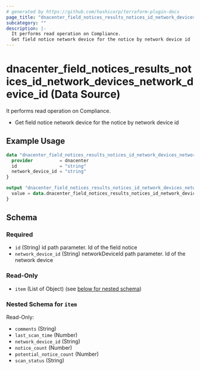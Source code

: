 ```yaml
---
# generated by https://github.com/hashicorp/terraform-plugin-docs
page_title: "dnacenter_field_notices_results_notices_id_network_devices_network_device_id Data Source - terraform-provider-dnacenter"
subcategory: ""
description: |-
  It performs read operation on Compliance.
  Get field notice network device for the notice by network device id
---
```


# dnacenter_field_notices_results_notices_id_network_devices_network_device_id (Data Source)

It performs read operation on Compliance.

- Get field notice network device for the notice by network device id

## Example Usage

```terraform
data "dnacenter_field_notices_results_notices_id_network_devices_network_device_id" "example" {
  provider          = dnacenter
  id                = "string"
  network_device_id = "string"
}

output "dnacenter_field_notices_results_notices_id_network_devices_network_device_id_example" {
  value = data.dnacenter_field_notices_results_notices_id_network_devices_network_device_id.example.item
}
```

<!-- schema generated by tfplugindocs -->
## Schema

### Required

- `id` (String) id path parameter. Id of the field notice
- `network_device_id` (String) networkDeviceId path parameter. Id of the network device

### Read-Only

- `item` (List of Object) (see [below for nested schema](#nestedatt--item))

<a id="nestedatt--item"></a>
### Nested Schema for `item`

Read-Only:

- `comments` (String)
- `last_scan_time` (Number)
- `network_device_id` (String)
- `notice_count` (Number)
- `potential_notice_count` (Number)
- `scan_status` (String)

